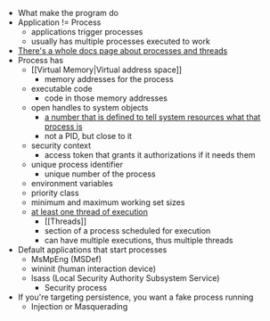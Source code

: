 - What make the program do
- Application != Process
	- applications trigger processes
	- usually has multiple processes executed to work
- [There's a whole docs page about processes and threads](https://learn.microsoft.com/en-us/windows/win32/procthread/about-processes-and-threads)
- Process has
	- [[Virtual Memory|Virtual address space]]
		- memory addresses for the process
	- executable code
		- code in those memory addresses
	- open handles to system objects
		- [a number that is defined to tell system resources what that process is](https://learn.microsoft.com/en-us/windows/win32/procthread/process-handles-and-identifiers)
		- not a PID, but close to it
	- security context
		- access token that grants it authorizations if it needs them
	- unique process identifier
		- unique number of the process
	- environment variables
	- priority class
	- minimum and maximum working set sizes
	- [at least one thread of execution](https://learn.microsoft.com/en-us/windows/win32/procthread/creating-threads)
		- [[Threads]]
		- section of a process scheduled for execution
		- can have multiple executions, thus multiple threads
- Default applications that start processes
	- MsMpEng (MSDef)
	- wininit (human interaction device)
	- lsass (Local Security Authority Subsystem Service)
		- Security process
- If you're targeting persistence, you want a fake process running
	- Injection or Masquerading